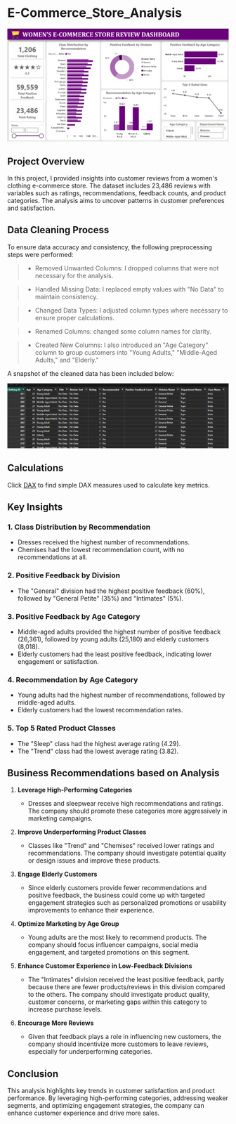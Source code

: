 # E-Commerce_Store_Analysis
![dashboard](https://github.com/OlanikeCJ/E-Commerce_Store_Analysis/blob/main/Images%20-%20Women's%20Ecommerce/dashboard.png?raw=true)

## Project Overview

In this project, I provided insights into customer reviews from a women's clothing e-commerce store. The dataset includes 23,486 reviews with variables such as ratings, recommendations, feedback counts, and product categories. The analysis aims to uncover patterns in customer preferences and satisfaction.

## Data Cleaning Process

To ensure data accuracy and consistency, the following preprocessing steps were performed:

> * Removed Unwanted Columns: I dropped columns that were not necessary for the analysis.

> * Handled Missing Data: I replaced empty values with "No Data" to maintain consistency.

> * Changed Data Types: I adjusted column types where necessary to ensure proper calculations.

> * Renamed Columns: changed some column names for clarity.

> * Created New Columns: I also introduced an "Age Category" column to group customers into "Young Adults," "Middle-Aged Adults," and "Elderly."

A snapshot of the cleaned data has been included below:

![cleaned](https://github.com/OlanikeCJ/E-Commerce_Store_Analysis/blob/main/Images%20-%20Women's%20Ecommerce/cleaned_data.png?raw=true)

## Calculations

Click [DAX](https://github.com/OlanikeCJ/E-Commerce_Store_Analysis/blob/main/DAX%20Measures) to find simple DAX measures used to calculate key metrics.


## Key Insights

### 1. Class Distribution by Recommendation
- Dresses received the highest number of recommendations.
- Chemises had the lowest recommendation count, with no recommendations at all.

### 2. Positive Feedback by Division
- The "General" division had the highest positive feedback (60%), followed by "General Petite" (35%) and "Intimates" (5%).

### 3. Positive Feedback by Age Category
- Middle-aged adults provided the highest number of positive feedback (26,361), followed by young adults (25,180) and elderly customers (8,018). 
- Elderly customers had the least positive feedback, indicating lower engagement or satisfaction.

### 4. Recommendation by Age Category
- Young adults had the highest number of recommendations, followed by middle-aged adults.
- Elderly customers had the lowest recommendation rates.

### 5. Top 5 Rated Product Classes
- The "Sleep" class had the highest average rating (4.29).
- The "Trend" class had the lowest average rating (3.82).

## Business Recommendations based on Analysis

1. **Leverage High-Performing Categories**
   - Dresses and sleepwear receive high recommendations and ratings. The company should promote these categories more aggressively in marketing campaigns.

2. **Improve Underperforming Product Classes**
   - Classes like "Trend" and "Chemises" received lower ratings and recommendations. The company should investigate potential quality or design issues and improve these products.

3. **Engage Elderly Customers**
   - Since elderly customers provide fewer recommendations and positive feedback, the business could come up with targeted engagement strategies such as personalized promotions or usability improvements to enhance their experience.

4. **Optimize Marketing by Age Group**
   - Young adults are the most likely to recommend products. The company should focus influencer campaigns, social media engagement, and targeted promotions on this segment.

5. **Enhance Customer Experience in Low-Feedback Divisions**
   - The "Intimates" division received the least positive feedback, partly because there are fewer products/reviews in this division compared to the others. The company should investigate product quality, customer concerns, or marketing gaps within this category to increase purchase levels.

6. **Encourage More Reviews**
   - Given that feedback plays a role in influencing new customers, the company should incentivize more customers to leave reviews, especially for underperforming categories.

## Conclusion
This analysis highlights key trends in customer satisfaction and product performance. By leveraging high-performing categories, addressing weaker segments, and optimizing engagement strategies, the company can enhance customer experience and drive more sales.



